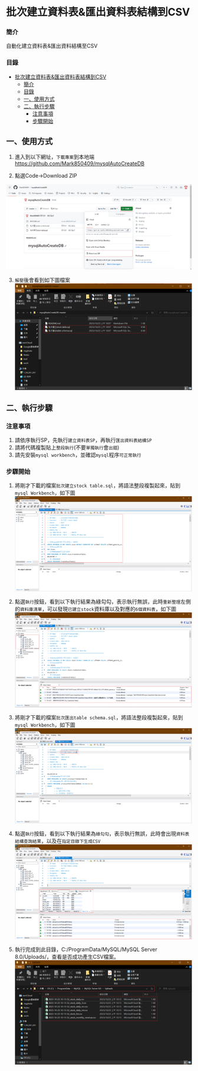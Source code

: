 # 批次建立資料表&匯出資料表結構到CSV

### 簡介

自動化建立資料表&匯出資料結構至CSV

### 目錄

- [批次建立資料表\&匯出資料表結構到CSV](#批次建立資料表匯出資料表結構到csv)
    - [簡介](#簡介)
    - [目錄](#目錄)
  - [一、使用方式](#一使用方式)
  - [二、執行步驟](#二執行步驟)
    - [注意事項](#注意事項)
    - [步驟開始](#步驟開始)


## 一、使用方式

1. 進入到以下網址，`下載專案`到本地端
https://github.com/Mark850409/mysqlAutoCreateDB

2. 點選Code→Download ZIP

![image-20231023100858046](https://raw.githubusercontent.com/Mark850409/UploadGithubImage/master/image-20231023100858046.png)

3. `解壓`後會看到如下圖檔案
![image-20231023100942573](https://raw.githubusercontent.com/Mark850409/UploadGithubImage/master/image-20231023100942573.png)


## 二、執行步驟


### 注意事項

1. 請依序執行SP，先執行`建立資料表SP`，再執行`匯出資料表結構SP`
2. 請將代碼複製貼上`整段執行`(不要`單獨執行`會`出錯`)
3. 請先安裝`mysql workbench`，並確認`mysql`程序`可正常執行`

### 步驟開始

1. 將剛才下載的檔案`批次建立stock table.sql`，將語法整段複製起來，貼到`mysql Workbench`，如下圖
![image-20231023101347673](https://raw.githubusercontent.com/Mark850409/UploadGithubImage/master/image-20231023101347673.png)

2. 點選`執行`按鈕，看到以下執行結果為綠勾勾，表示執行無誤，此時`重新整理`左側的`資料庫清單`，可以發現`已建立stock`資料庫以及對應的`6個資料表`，如下圖
![image-20231023101459437](https://raw.githubusercontent.com/Mark850409/UploadGithubImage/master/image-20231023101459437.png)

3. 將剛才下載的檔案`批次匯出table schema.sql`，將語法整段複製起來，貼到`mysql Workbench`，如下圖
![image-20231023101534154](https://raw.githubusercontent.com/Mark850409/UploadGithubImage/master/image-20231023101534154.png)

4. 點選`執行`按鈕，看到以下執行結果為`綠勾勾`，表示執行無誤，此時會出現`資料表結構查詢結果`，以及在`指定目錄下生成CSV`
![image-20231023101622238](https://raw.githubusercontent.com/Mark850409/UploadGithubImage/master/image-20231023101622238.png)

5. 執行完成到此目錄，C:/ProgramData/MySQL/MySQL Server 8.0/Uploads/，查看是否成功產生CSV檔案。
![image-20231023101709795](https://raw.githubusercontent.com/Mark850409/UploadGithubImage/master/image-20231023101709795.png)